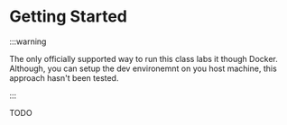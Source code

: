 
# Getting Started

:::warning

The only officially supported way to run this class labs it though Docker. Although, you can setup the dev environemnt on you host machine, this approach hasn't been tested.

:::


TODO